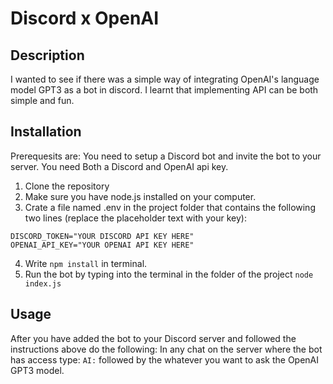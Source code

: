 # Discord x OpenAI

## Description

I wanted to see if there was a simple way of integrating OpenAI's language model GPT3 as a bot in discord.
I learnt that implementing API can be both simple and fun.


## Installation
Prerequesits are:
You need to setup a Discord bot and invite the bot to your server.
You need Both a Discord and OpenAI api key.


1. Clone the repository
2. Make sure you have node.js installed on your computer.
3. Crate a file named .env in the project folder that contains the following two lines (replace the placeholder text with your key): 
```
DISCORD_TOKEN="YOUR DISCORD API KEY HERE" 
OPENAI_API_KEY="YOUR OPENAI API KEY HERE" 
```
4. Write `npm install` in terminal.
5. Run the bot by typing into the terminal in the folder of the project `node index.js`

## Usage

After you have added the bot to your Discord server and followed the instructions above do the following:
In any chat on the server where the bot has access type: `AI:` followed by the whatever you want to ask the OpenAI GPT3 model.
